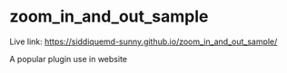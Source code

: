 # zoom_in_and_out_sample

Live link: https://siddiquemd-sunny.github.io/zoom_in_and_out_sample/

A popular plugin use in website
